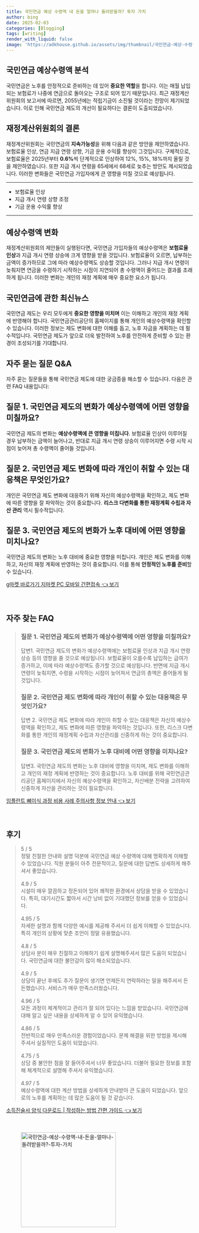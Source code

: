 ```yaml
---
title: 국민연금 예상 수령액 내 돈을 얼마나 돌려받을까? 투자 가치
author: bing
date: 2025-02-03
categories: [Blogging]
tags: [writing]
render_with_liquid: false
image: 'https://adkhouse.github.io/assets/img/thumbnail/국민연금-예상-수령액-내-돈을-얼마나-돌려받을까?-투자-가치.webp'
---
```



<h2 id='국민연금_예상수령액_분석'>국민연금 예상수령액 분석</h2>

<p>국민연금은 노후를 안정적으로 준비하는 데 있어 <b>중요한 역할</b>을 합니다. 이는 매월 납입되는 보험료가 나중에 연금으로 돌아오는 구조로 되어 있기 때문입니다. 최근 재정계산위원회의 보고서에 따르면, 2055년에는 적립기금이 소진될 것이라는 전망이 제기되었습니다. 이로 인해 국민연금 제도의 개선이 필요하다는 결론이 도출되었습니다.</p>

<h2 id='재정계산위원회_결론'>재정계산위원회의 결론</h2>

<p>재정계산위원회는 국민연금의 <b>지속가능성</b>을 위해 다음과 같은 방안을 제안하였습니다. 보험료율 인상, 연금 지급 연령 상향, 기금 운용 수익률 향상이 그것입니다. 구체적으로, 보험료율은 2025년부터 <b>0.6%</b>씩 단계적으로 인상하여 12%, 15%, 18%까지 올릴 것을 제안하였습니다. 또한 지급 개시 연령을 65세에서 68세로 늦추는 방안도 제시되었습니다. 이러한 변화들은 국민연금 가입자에게 큰 영향을 미칠 것으로 예상됩니다.</p>

<hr />

<ul>
    <li>보험료율 인상</li>
    <li>지급 개시 연령 상향 조정</li>
    <li>기금 운용 수익률 향상</li>
</ul>

<hr />

<h2 id='예상수령액_변화'>예상수령액 변화</h2>

<p>재정계산위원회의 제안들이 실행된다면, 국민연금 가입자들의 예상수령액은 <b>보험료율 인상</b>과 지급 개시 연령 상승에 크게 영향을 받을 것입니다. 보험료율이 오르면, 납부하는 금액이 증가하므로 그에 따라 예상수령액도 상승할 것입니다. 그러나 지급 개시 연령이 늦춰지면 연금을 수령하기 시작하는 시점이 지연되어 총 수령액이 줄어드는 결과를 초래하게 됩니다. 이러한 변화는 개인의 재정 계획에 매우 중요한 요소가 됩니다.</p>

<h2 id='국민연금_최신뉴스'>국민연금에 관한 최신뉴스</h2>

<p>국민연금 제도는 우리 모두에게 <b>중요한 영향을 미치며</b> 이는 이해하고 개인의 재정 계획에 반영해야 합니다. 국민연금관리공단의 홈페이지를 통해 개인의 예상수령액을 확인할 수 있습니다. 이러한 정보는 제도 변화에 대한 이해를 돕고, 노후 자금을 계획하는 데 필수적입니다. 국민연금 제도가 앞으로 더욱 발전하여 노후를 안전하게 준비할 수 있는 환경이 조성되기를 기대합니다.</p>

<h2 id='FAQ_국민연금'>자주 묻는 질문 Q&A</h2>

<p>자주 묻는 질문들을 통해 국민연금 제도에 대한 궁금증을 해소할 수 있습니다. 다음은 관련 FAQ 내용입니다:</p>

<h2 id='질문_1'>질문 1. 국민연금 제도의 변화가 예상수령액에 어떤 영향을 미칠까요?</h2>

<p>국민연금 제도의 변화는 <b>예상수령액에 큰 영향을 미칩니다</b>. 보험료율 인상이 이루어질 경우 납부하는 금액이 늘어나고, 반대로 지급 개시 연령 상승이 이루어지면 수령 시작 시 점이 늦어져 총 수령액이 줄어들 것입니다.</p>

<h2 id='질문_2'>질문 2. 국민연금 제도 변화에 따라 개인이 취할 수 있는 대응책은 무엇인가요?</h2>

<p>개인은 국민연금 제도 변화에 대응하기 위해 자신의 예상수령액을 확인하고, 제도 변화에 따른 영향을 잘 파악하는 것이 중요합니다. <b>리스크 다변화를 통한 재정계획 수립과 자산 관리</b> 역시 필수적입니다.</p>

<h2 id='질문_3'>질문 3. 국민연금 제도의 변화가 노후 대비에 어떤 영향을 미치나요?</h2>

<p>국민연금 제도의 변화는 노후 대비에 중요한 영향을 미칩니다. 개인은 제도 변화를 이해하고, 자신의 재정 계획에 반영하는 것이 중요합니다. 이를 통해 <b>안정적인 노후를 준비</b>할 수 있습니다.</p>


<p><a class="click-button" title="g마켓 바로가기 지마켓 PC 모바일 간편접속" href="https://adkhouse.github.io/posts/g%EB%A7%88%EC%BC%93-%EB%B0%94%EB%A1%9C%EA%B0%80%EA%B8%B0-%EC%A7%80%EB%A7%88%EC%BC%93-PC-%EB%AA%A8%EB%B0%94%EC%9D%BC-%EA%B0%84%ED%8E%B8%EC%A0%91%EC%86%8D/" rel="dofollow">g마켓 바로가기 지마켓 PC 모바일 간편접속 👈 보기</a></p><br>
<h2 id='자주_찾는_FAQ'>자주 찾는 FAQ</h2>
<div itemscope="" itemtype="https://schema.org/FAQPage"> 
<blockquote> 
<div itemscope="" itemprop="mainEntity" itemtype="https://schema.org/Question"> 
<h3 itemprop="name">질문 1. 국민연금 제도의 변화가 예상수령액에 어떤 영향을 미칠까요?</h3> 
<div itemscope="" itemprop="acceptedAnswer" itemtype="https://schema.org/Answer"> 
<span itemprop="text"> 
<p>답변1. 국민연금 제도의 변화가 예상수령액에는 보험료율 인상과 지급 개시 연령 상승 등의 영향을 줄 것으로 예상됩니다. 보험료율이 오를수록 납입하는 급여가 증가하고, 이에 따라 예상수령액도 증가할 것으로 예상됩니다. 반면에 지급 개시 연령이 늦춰지면, 수령을 시작하는 시점이 늦어져서 연금의 총액은 줄어들게 될 것입니다.</p> 
</span> 
</div> 
</div> 
<div itemscope="" itemprop="mainEntity" itemtype="https://schema.org/Question"> 
<h3 itemprop="name">질문 2. 국민연금 제도 변화에 따라 개인이 취할 수 있는 대응책은 무엇인가요?</h3> 
<div itemscope="" itemprop="acceptedAnswer" itemtype="https://schema.org/Answer"> 
<span itemprop="text"> 
<p>답변 2. 국민연금 제도 변화에 따라 개인이 취할 수 있는 대응책은 자신의 예상수령액을 확인하고, 제도 변화에 따른 영향을 파악하는 것입니다. 또한, 리스크 다변화를 통한 개인의 재정계획 수립과 자산관리를 신중하게 하는 것이 중요합니다.</p> 
</span> 
</div> 
</div> 
<div itemscope="" itemprop="mainEntity" itemtype="https://schema.org/Question"> 
<h3 itemprop="name">질문 3. 국민연금 제도의 변화가 노후 대비에 어떤 영향을 미치나요?</h3> 
<div itemscope="" itemprop="acceptedAnswer" itemtype="https://schema.org/Answer"> 
<span itemprop="text"> 
<p>답변3. 국민연금 제도의 변화는 노후 대비에 영향을 미치며, 제도 변화를 이해하고 개인의 재정 계획에 반영하는 것이 중요합니다. 노후 대비를 위해 국민연금관리공단 홈페이지에서 자신의 예상수령액을 확인하고, 자산배분 전략을 고려하여 신중하게 자산을 관리하는 것이 필요합니다.</p> 
</span> 
</div> 
</div> 
</blockquote> 
</div>
<p><a class="click-button" title="임플란트 뼈이식 과정 비용 사례 주의사항 정보 안내" href="https://adkhouse.github.io/posts/%EC%9E%84%ED%94%8C%EB%9E%80%ED%8A%B8-%EB%BC%88%EC%9D%B4%EC%8B%9D-%EA%B3%BC%EC%A0%95-%EB%B9%84%EC%9A%A9-%EC%82%AC%EB%A1%80-%EC%A3%BC%EC%9D%98%EC%82%AC%ED%95%AD-%EC%A0%95%EB%B3%B4-%EC%95%88%EB%82%B4/" rel="dofollow">임플란트 뼈이식 과정 비용 사례 주의사항 정보 안내 👈 보기</a></p><br>
<h2 id='후기'>후기</h2>
<div itemscope itemtype="https://schema.org/Product">
  <blockquote>
  <div itemprop="review" itemscope itemtype="https://schema.org/Review">
      <div itemprop="reviewRating" itemscope itemtype="https://schema.org/Rating"> <span itemprop="ratingValue">5</span> / <span itemprop="bestRating">5</span> </div>
      <span itemprop="reviewBody">정말 친절한 안내와 설명 덕분에 국민연금 예상 수령액에 대해 명확하게 이해할 수 있었습니다. 직원 분들이 아주 전문적이고, 질문에 대한 답변도 상세하게 해주셔서 좋았습니다.</span>
  </div>
  <br>
  <div itemprop="review" itemscope itemtype="https://schema.org/Review">
      <div itemprop="reviewRating" itemscope itemtype="https://schema.org/Rating"> <span itemprop="ratingValue">4.9</span> / <span itemprop="bestRating">5</span> </div>
      <span itemprop="reviewBody">시설이 매우 깔끔하고 정돈되어 있어 쾌적한 환경에서 상담을 받을 수 있었습니다. 특히, 대기시간도 짧아서 시간 낭비 없이 기대했던 정보를 얻을 수 있었습니다.</span>
  </div>
  <br>
  <div itemprop="review" itemscope itemtype="https://schema.org/Review">
      <div itemprop="reviewRating" itemscope itemtype="https://schema.org/Rating"> <span itemprop="ratingValue">4.95</span> / <span itemprop="bestRating">5</span> </div>
      <span itemprop="reviewBody">자세한 설명과 함께 다양한 예시를 제공해 주셔서 더 쉽게 이해할 수 있었습니다. 특히 개인의 상황에 맞춘 조언이 정말 유용했습니다.</span>
  </div>
  <br>
  <div itemprop="review" itemscope itemtype="https://schema.org/Review">
      <div itemprop="reviewRating" itemscope itemtype="https://schema.org/Rating"> <span itemprop="ratingValue">4.8</span> / <span itemprop="bestRating">5</span> </div>
      <span itemprop="reviewBody">상담사 분이 매우 친절하고 이해하기 쉽게 설명해주셔서 많은 도움이 되었습니다. 국민연금에 대한 불안감이 많이 해소되었습니다.</span>
  </div>
  <br>
  <div itemprop="review" itemscope itemtype="https://schema.org/Review">
      <div itemprop="reviewRating" itemscope itemtype="https://schema.org/Rating"> <span itemprop="ratingValue">4.9</span> / <span itemprop="bestRating">5</span> </div>
      <span itemprop="reviewBody">상담이 끝난 후에도 추가 질문이 생기면 언제든지 연락하라는 말을 해주셔서 든든했습니다. 서비스가 매우 만족스러웠습니다.</span>
  </div>
  <br>
  <div itemprop="review" itemscope itemtype="https://schema.org/Review">
      <div itemprop="reviewRating" itemscope itemtype="https://schema.org/Rating"> <span itemprop="ratingValue">4.96</span> / <span itemprop="bestRating">5</span> </div>
      <span itemprop="reviewBody">모든 과정이 체계적이고 관리가 잘 되어 있다는 느낌을 받았습니다. 국민연금에 대해 알고 싶은 내용을 상세하게 알 수 있어 유익했습니다.</span>
  </div>
  <br>
  <div itemprop="review" itemscope itemtype="https://schema.org/Review">
      <div itemprop="reviewRating" itemscope itemtype="https://schema.org/Rating"> <span itemprop="ratingValue">4.86</span> / <span itemprop="bestRating">5</span> </div>
      <span itemprop="reviewBody">전반적으로 매우 만족스러운 경험이었습니다. 문제 해결을 위한 방법을 제시해 주셔서 실질적인 도움이 되었습니다.</span>
  </div>
  <br>
  <div itemprop="review" itemscope itemtype="https://schema.org/Review">
      <div itemprop="reviewRating" itemscope itemtype="https://schema.org/Rating"> <span itemprop="ratingValue">4.75</span> / <span itemprop="bestRating">5</span> </div>
      <span itemprop="reviewBody">상담 중 불안한 점을 잘 들어주셔서 너무 좋았습니다. 더불어 필요한 정보를 포함해 체계적으로 설명해 주셔서 유익했습니다.</span>
  </div>
  <br>
  <div itemprop="review" itemscope itemtype="https://schema.org/Review">
      <div itemprop="reviewRating" itemscope itemtype="https://schema.org/Rating"> <span itemprop="ratingValue">4.97</span> / <span itemprop="bestRating">5</span> </div>
      <span itemprop="reviewBody">예상수령액에 대한 계산 방법을 상세하게 안내받아 큰 도움이 되었습니다. 앞으로의 노후를 계획하는 데 많은 도움이 될 것 같습니다.</span>
  </div>
  </blockquote>
</div>
<p><a class="click-button" title="소득진술서 양식 다운로드 | 작성하는 방법 간편 가이드" href="https://adkhouse.github.io/posts/%EC%86%8C%EB%93%9D%EC%A7%84%EC%88%A0%EC%84%9C-%EC%96%91%EC%8B%9D-%EB%8B%A4%EC%9A%B4%EB%A1%9C%EB%93%9C-%EC%9E%91%EC%84%B1%ED%95%98%EB%8A%94-%EB%B0%A9%EB%B2%95-%EA%B0%84%ED%8E%B8-%EA%B0%80%EC%9D%B4%EB%93%9C/" rel="dofollow">소득진술서 양식 다운로드 | 작성하는 방법 간편 가이드 👈 보기</a></p><br>
<figure class="image"><img src="https://adkhouse.github.io/assets/img/thumbnail/국민연금-예상-수령액-내-돈을-얼마나-돌려받을까?-투자-가치.webp" alt="국민연금-예상-수령액-내-돈을-얼마나-돌려받을까?-투자-가치" width="256" height="256"></figure>